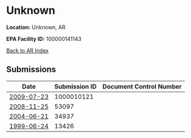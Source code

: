 # Unknown

**Location:** Unknown, AR

**EPA Facility ID:** 100000141143

[Back to AR Index](../../index.md)

## Submissions

| Date | Submission ID | Document Control Number |
|------|--------------|-------------------------|
| [2009-07-23](submissions/1000010121.md) | 1000010121 |  |
| [2008-11-25](submissions/53097.md) | 53097 |  |
| [2004-06-21](submissions/34937.md) | 34937 |  |
| [1999-06-24](submissions/13426.md) | 13426 |  |
